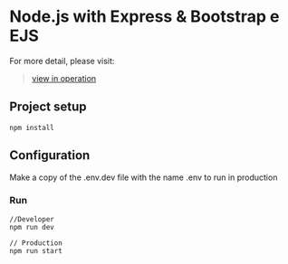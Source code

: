 # Node.js with Express & Bootstrap e EJS

For more detail, please visit:
> [view in operation](https://brunomoraisti.herokuapp.com/)


## Project setup
```
npm install
```

## Configuration
Make a copy of the .env.dev file with the name .env to run in production

### Run
```
//Developer
npm run dev

// Production
npm run start
```
